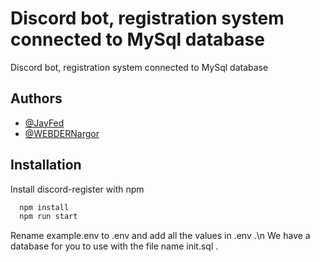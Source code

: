 # Discord bot, registration system connected to MySql database
Discord bot, registration system connected to MySql database


## Authors

- [@JayFed](https://github.com/JayFed)
- [@WEBDERNargor](https://github.com/WEBDERNargor)


## Installation

Install discord-register with npm

```bash
  npm install
  npm run start
```
Rename example.env to .env and add all the values ​​in .env .\n
We have a database for you to use with the file name init.sql .
